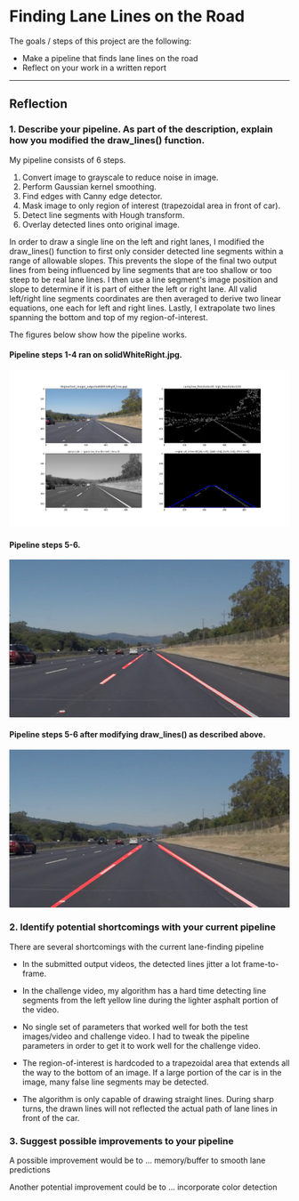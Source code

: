 # **Finding Lane Lines on the Road** 

The goals / steps of this project are the following:
* Make a pipeline that finds lane lines on the road
* Reflect on your work in a written report


[//]: # (Image References)

[image1]: ./test_images_output/solidWhiteRight_alg.png "Alg"
[image2]: ./test_images_output/solidWhiteRight_lines.jpg "Lanes"
[image3]: ./test_images_output/solidWhiteRight_lines_V2.jpg "Lanes_V2"

---

## Reflection

### 1. Describe your pipeline. As part of the description, explain how you modified the draw_lines() function.

My pipeline consists of 6 steps. 

1. Convert image to grayscale to reduce noise in image.
2. Perform Gaussian kernel smoothing.
3. Find edges with Canny edge detector.
4. Mask image to only region of interest (trapezoidal area in front of car).
5. Detect line segments with Hough transform.
6. Overlay detected lines onto original image.

In order to draw a single line on the left and right lanes, I modified the draw_lines() function to first only consider detected line segments within a range of allowable slopes.  This prevents the slope of the final two output lines from being influenced by line segments that are too shallow or too steep to be real lane lines.  I then use a line segment's image position and slope to determine if it is part of either the left or right lane.  All valid left/right line segments coordinates are then averaged to derive two linear equations, one each for left and right lines.  Lastly, I extrapolate two lines spanning the bottom and top of my region-of-interest.

The figures below show how the pipeline works.

#### Pipeline steps 1-4 ran on solidWhiteRight.jpg.
![alt text][image1]

#### Pipeline steps 5-6.
![alt text][image2]

#### Pipeline steps 5-6 after modifying draw_lines() as described above.
![alt text][image3]

### 2. Identify potential shortcomings with your current pipeline

There are several shortcomings with the current lane-finding pipeline

- In the submitted output videos, the detected lines jitter a lot frame-to-frame.

- In the challenge video, my algorithm has a hard time detecting line segments from the left yellow line during the lighter asphalt portion of the video.

- No single set of parameters that worked well for both the test images/video and challenge video. I had to tweak the pipeline parameters in order to get it to work well for the challenge video.

- The region-of-interest is hardcoded to a trapezoidal area that extends all the way to the bottom of an image.  If a large portion of the car is in the image, many false line segments may be detected.

- The algorithm is only capable of drawing straight lines.  During sharp turns, the drawn lines will not reflected the actual path of lane lines in front of the car. 

### 3. Suggest possible improvements to your pipeline

A possible improvement would be to ...  memory/buffer to smooth lane predictions

Another potential improvement could be to ... incorporate color detection 

